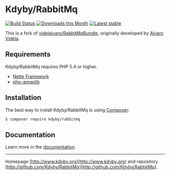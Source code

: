 Kdyby/RabbitMq
======

[![Build Status](https://travis-ci.org/Kdyby/RabbitMq.svg?branch=master)](https://travis-ci.org/Kdyby/RabbitMq)
[![Downloads this Month](https://img.shields.io/packagist/dm/kdyby/rabbitmq.svg)](https://packagist.org/packages/kdyby/rabbitmq)
[![Latest stable](https://img.shields.io/packagist/v/kdyby/rabbitmq.svg)](https://packagist.org/packages/kdyby/rabbitmq)

This is a fork of [videlalvaro/RabbitMqBundle](https://github.com/videlalvaro/RabbitMqBundle), originally developed by [Alvaro Videla](https://github.com/videlalvaro).


Requirements
------------

Kdyby/RabbitMq requires PHP 5.4 or higher.

- [Nette Framework](https://github.com/nette/nette)
- [php-amqplib](https://github.com/videlalvaro/php-amqplib)


Installation
------------

The best way to install Kdyby/RabbitMq is using  [Composer](http://getcomposer.org/):

```sh
$ composer require kdyby/rabbitmq
```


Documentation
------------

Learn more in the [documentation](https://github.com/Kdyby/RabbitMq/blob/master/docs/en/index.md).


-----

Homepage [http://www.kdyby.org](http://www.kdyby.org) and repository [http://github.com/Kdyby/RabbitMq](http://github.com/Kdyby/RabbitMq).
